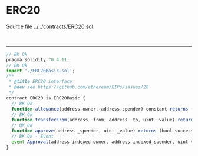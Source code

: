 # ERC20

Source file [../../contracts/ERC20.sol](../../contracts/ERC20.sol).

<br />

<hr />

```javascript
// BK Ok
pragma solidity ^0.4.11;
// BK Ok
import './ERC20Basic.sol';
/**
 * @title ERC20 interface
 * @dev see https://github.com/ethereum/EIPs/issues/20
 */
contract ERC20 is ERC20Basic {
  // BK Ok
  function allowance(address owner, address spender) constant returns (uint);
  // BK Ok
  function transferFrom(address _from, address _to, uint _value) returns (bool success);
  // BK Ok
  function approve(address _spender, uint _value) returns (bool success);
  // BK Ok - Event
  event Approval(address indexed owner, address indexed spender, uint value);
}

```

